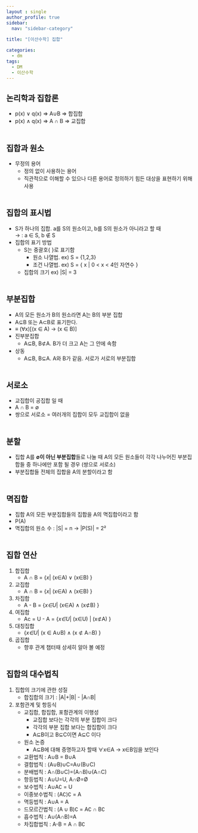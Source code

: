```yaml
---
layout : single
author_profile: true
sidebar: 
  nav: "sidebar-category"
  
title: "[이산수학] 집합"

categories:
  - dm
tags:
  - DM
  - 이산수학
---
```


## 논리학과 집합론
- p(x) ∨ q(x) => A∪B => 합집합<br>
- p(x) ∧ q(x) => A ∩ B => 교집합<br><br>


## 집합과 원소
- 무정의 용어<br>
	- 정의 없이 사용하는 용어<br>
	- 직관적으로 이해할 수 있으나 다른 용어로 정의하기 힘든 대상을 표현하기 위해 사용<br><br>

## 집합의 표시법
- S가 하나의 집합. a를 S의 원소이고, b를 S의 원소가 아니라고 할 때<br>
		→  :  a ∈ S, b ∉ S<br>
- 집합의 표기 방법<br>
	- S는 중괄호{ }로 표기함<br>
		- 원소 나열법. ex) S = {1,2,3}<br>
		- 조건 나열법. ex) S = { x | 0 < x < 4인 자연수 }<br>
	- 집합의 크기 ex) |S| = 3<br><br>
		 

## 부분집합
- A의 모든 원소가 B의 원소라면 A는 B의 부분 집합<br>
- A⊆B  또는 A⊂B로 표기한다.<br>
- ≡ (∀x)[(x ∈ A) → (x ∈ B)]<br>
- 진부분집합<br>
	- A⊆B, B⊄A. B가 더 크고 A는 그 안에 속함<br>
- 상동<br>
	- A⊆B, B⊆A. A와 B가 같음. 서로가 서로의 부분집합<br><br>

## 서로소
- 교집합이 공집합 일 때<br>
- A ∩ B = ∅<br>
- 쌍으로 서로소 = 여러개의 집합이 모두 교집합이 없을 <br><br>

## 분할
- 집합 A를 **∅이 아닌 부분집합**들로 나눌 때 A의 모든 원소들이 각각 나누어진 부분집합들 중 하나에만 포함 될 경우 (쌍으로 서로소)<br>
- 부분집합들 전체의 집합을 A의 분할이라고 함<br><br>

## 멱집합
- 집합 A의 모든 부분집합들의 집합을 A의 멱집합이라고 함<br>
- P(A)<br>
- 멱집합의 원소 수 : |S| = n → |P(S)| = 2²<br><br>

## 집합 연산
1. 합집합<br>
	- A ∩ B = {_x_| (x∈A) ∨ (x∈B) }<br>
2. 교집합<br>
	- A ∩ B = {_x_| (x∈A) ∧ (x∈B) }<br>
3. 차집합<br>
	- A - B = {_x∈U_| (x∈A) ∧ (x⊄B) }<br>
4. 여집합<br>
	- Ac = U - A = {_x∈U_| (x∈U) | (x⊄A) }<br>
5. 대칭집합<br>
	-  {_x∈U_| (x ∈ A∪B)  ∧ (x ⊄ A∩B) }<br>
6. 곱집합<br>
	- 향후 관계 챕터때 상세히 알아 볼 예정<br><br>


## 집합의 대수법칙
1. 집합의 크기에 관한 성질<br>
	- 합집합의 크기 : |A|+|B| - |A∩B|<br>
2. 포함관계 및 항등식<br>
	- 교집합, 합집합, 포함관계의 이행성<br>
		- 교집합 보다는 각각의 부분 집합이 크다<br>
		- 각각의 부분 집합 보다는 합집합이 크다<br>
		- A⊆B이고 B⊆C이면 A⊆C 이다<br>
	- 원소 논증<br>
		- A⊆B에 대해 증명하고자 할때 ∀x∈A → x∈B임을 보인다<br>
	- 교환법칙 : A∪B = B∪A<br>
	- 결합법칙 : (A∪B)∪C=A∪(B∪C)<br>
	- 분배법칙 : A∩(B∪C)=(A∩B)∪(A∩C)<br>
	- 항등법칙 : A∪U=U, A∩Ø=Ø<br>
	- 보수법칙 : A∪A∁ = U<br>
	- 이중보수법칙 : (A∁)∁ = A<br>
	- 멱등법칙 : A∪A = A<br>
	- 드모르간법칙 : (A ∪ B)∁ = A∁ ∩ B∁<br>
	- 흡수법칙 : A∪(A∩B)=A<br>
	- 차집합법칙 : A-B =  A ∩ B∁<br>

